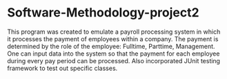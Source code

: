 # Software-Methodology-project2
This program was created to emulate a payroll processing system in which it processes the payment of employees within a company. The payment is determined by the role of the
employee: Fulltime, Parttime, Management. One can input data into the system so that the payment for each employee during every pay period can be processed. Also incorporated
JUnit testing framework to test out specific classes.
